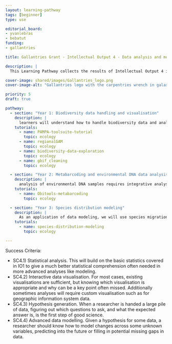 ```yaml
---
layout: learning-pathway
tags: [beginner]
type: use

editorial_board:
- yvanlebras
- bebatut
funding:
- gallantries

title: Gallantries Grant - Intellectual Output 4 - Data analysis and modelling for evidence and hypothesis generation and knowledge discovery

description: |
  This Learning Pathway collects the results of Intellectual Output 4 in the Gallantries Project

cover-image: shared/images/Gallantries_logo.png
cover-image-alt: "Gallantries logo with the carpentries wrench in galaxy 2 stripes 1 strip colour scheme."

priority: 5
draft: true

pathway:
  - section: "Year 1: Biodiversity data handling and visualisation"
    description: |
      learners will understand how to handle biodiversity data and analyse it, as well as elements of visualisation, identifying the optimal visualisation for a dataset. [SC1.1,SC1.4, SC2.1, SC2.3, SC4.1-3]
    tutorials:
      - name: PAMPA-toolsuite-tutorial
        topic: ecology
      - name: regionalGAM
        topic: ecology
      - name: biodiversity-data-exploration
        topic: ecology
      - name: gbif_cleaning
        topic: ecology

  - section: "Year 2: Metabarcoding and environmental DNA data analysis"
    description: |
      analysis of environmental DNA samples requires integrative analysis of highly diversified samples, and new techniques to scale with the data [SC1.4, SC1.5, SC2.1, SC3.1, SC4.1-4]
    tutorials:
      - name: Obitools-metabarcoding
        topic: ecology

  - section: "Year 3: Species distribution modeling"
    description: |
      As an application of data modeling, we will use species migration and biodiversity to teach learners how to build models for complex data and visualise the results. [SC1.1, SC2.4, SC4.1-4]
    tutorials:
      - name: species-distribution-modeling
        topic: ecology

---
```


Success Criteria:
- SC4.1) Statistical analysis. This will build on the basic statistics covered in IO1 to give a much better statistical comprehension often needed in more advanced analyses like modeling.
- SC4.2) Interactive data visualisation. For most cases, existing visualisations are sufficient, but knowing which visualisation is appropriate and why can be a key point often missed. Additionally sometimes analyses will require custom visualisation such as for geographic information system data.
- SC4.3) Hypothesis generation. When a researcher is handed a large pile of data, figuring out which questions to ask, and what the expected answer is, is the first step of good science.
- SC4.4) Advanced data modelling. Given a hypothesis for some data, a researcher should know how to model changes across some unknown variables, predicting into the future or filling in potential missing gaps in data.
